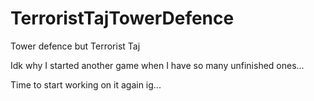 # TerroristTajTowerDefence
Tower defence but Terrorist Taj

Idk why I started another game when I have so many unfinished ones...

Time to start working on it again ig...
